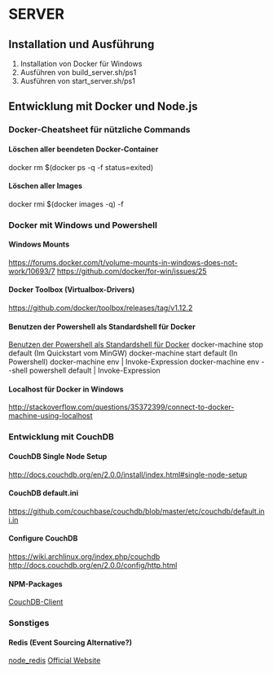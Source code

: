 # SERVER

## Installation und Ausführung
1. Installation von Docker für Windows
2. Ausführen von build_server.sh/ps1
3. Ausführen von start_server.sh/ps1

## Entwicklung mit Docker und Node.js

### Docker-Cheatsheet für nützliche Commands

#### Löschen aller beendeten Docker-Container
docker rm $(docker ps -q -f status=exited)

#### Löschen aller Images
docker rmi $(docker images -q) -f

### Docker mit Windows und Powershell

#### Windows Mounts
https://forums.docker.com/t/volume-mounts-in-windows-does-not-work/10693/7
https://github.com/docker/for-win/issues/25

#### Docker Toolbox (Virtualbox-Drivers)
https://github.com/docker/toolbox/releases/tag/v1.12.2

#### Benutzen der Powershell als Standardshell für Docker
[Benutzen der Powershell als Standardshell für Docker](https://github.com/docker/docker/issues/22338)
docker-machine stop default (Im Quickstart vom MinGW)
docker-machine start default (In Powershell)
docker-machine env | Invoke-Expression
docker-machine env --shell powershell default | Invoke-Expression

#### Localhost für Docker in Windows
http://stackoverflow.com/questions/35372399/connect-to-docker-machine-using-localhost

### Entwicklung mit CouchDB

#### CouchDB Single Node Setup
http://docs.couchdb.org/en/2.0.0/install/index.html#single-node-setup

#### CouchDB default.ini
https://github.com/couchbase/couchdb/blob/master/etc/couchdb/default.ini.in

#### Configure CouchDB
https://wiki.archlinux.org/index.php/couchdb
http://docs.couchdb.org/en/2.0.0/config/http.html

#### NPM-Packages
[CouchDB-Client](https://www.npmjs.com/package/nano)

### Sonstiges

#### Redis (Event Sourcing Alternative?)
[node_redis](https://github.com/NodeRedis/node_redis)
[Official Website](http://redis.io/topics/quickstart)
